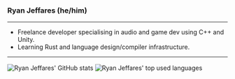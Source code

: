 ### Ryan Jeffares (he/him)

---

- Freelance developer specialising in audio and game dev using C++ and Unity.
- Learning Rust and language design/compiler infrastructure.

---

<p>
  <img align="center" src="https://github-readme-stats.vercel.app/api?username=ryanjeffares&count_private=true&theme=apprentice" alt="Ryan Jeffares' GitHub stats"/>
  <img align="center" src="https://github-readme-stats.vercel.app/api/top-langs/?username=ryanjeffares&layout=compact&theme=apprentice&hide=python" alt="Ryan Jeffares' top used languages"/>
</p>
